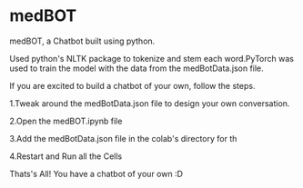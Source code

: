# medBOT
medBOT, a Chatbot built using python. 

Used python's NLTK package to tokenize and stem each word.PyTorch was used to train the model with the data from the medBotData.json file.


If you are excited to build a chatbot of your own, follow the steps.

1.Tweak around the medBotData.json file to design your own conversation.

2.Open the medBOT.ipynb file

3.Add the medBotData.json file in the colab's directory for th

4.Restart and Run all the Cells

Thats's All! You have a chatbot of your own :D
